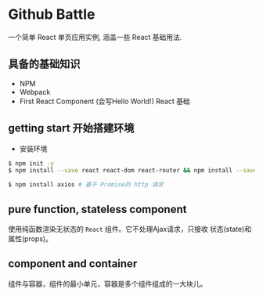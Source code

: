 # Github Battle
一个简单 React 单页应用实例, 涵盖一些 React 基础用法.
## 具备的基础知识
- NPM
- Webpack
- First React Component (会写Hello World!) React 基础
## getting start 开始搭建环境
- 安装环境
```sh
$ npm init -y
$ npm install --save react react-dom react-router && npm install --save-dev html-webpack-plugin webpack webpack-dev-server babel-{core,loader} babel-preset-{react,es2015,react-hmre, stage-0}

$ npm install axios # 基于 Promise的 http 请求
```
## pure function, stateless component
使用纯函数渲染无状态的 `React` 组件。它不处理Ajax请求，只接收 状态(state)和属性(props)。
## component and container
组件与容器，组件的最小单元，容器是多个组件组成的一大块儿。 
